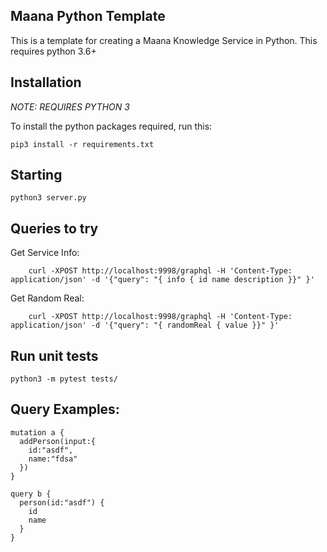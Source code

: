 ## Maana Python Template

This is a template for creating a Maana Knowledge Service in Python. This requires python 3.6+

## Installation

_NOTE: REQUIRES PYTHON 3_

To install the python packages required, run this:

```
pip3 install -r requirements.txt
```

## Starting

```
python3 server.py
```

## Queries to try

Get Service Info:

    	curl -XPOST http://localhost:9998/graphql -H 'Content-Type: application/json' -d '{"query": "{ info { id name description }}" }'

Get Random Real:

    	curl -XPOST http://localhost:9998/graphql -H 'Content-Type: application/json' -d '{"query": "{ randomReal { value }}" }'

## Run unit tests

```
python3 -m pytest tests/
```

## Query Examples:

```
mutation a {
  addPerson(input:{
    id:"asdf",
    name:"fdsa"
  })
}
```
```
query b {
  person(id:"asdf") {
    id
    name
  }
}
```